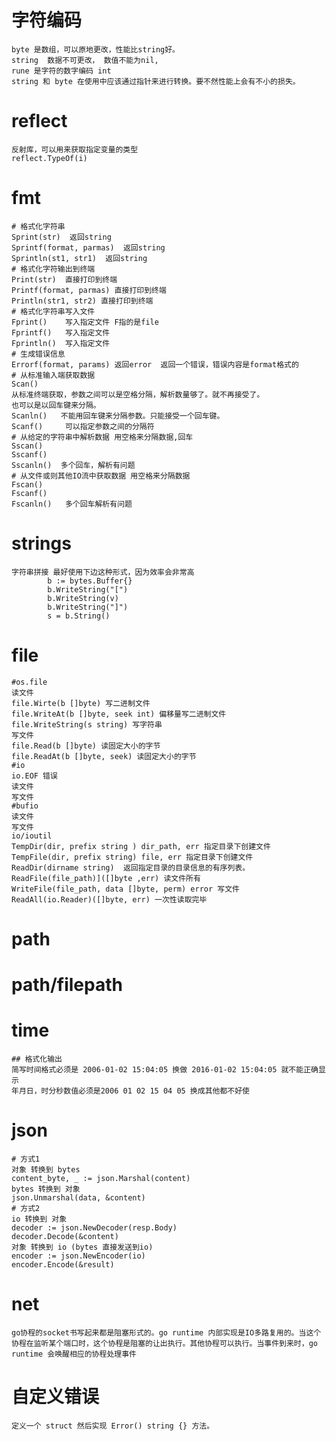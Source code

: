 # 字符编码
    byte 是数组，可以原地更改，性能比string好。
    string  数据不可更改， 数值不能为nil, 
    rune 是字符的数字编码 int
    string 和 byte 在使用中应该通过指针来进行转换。要不然性能上会有不小的损失。

# reflect
    反射库，可以用来获取指定变量的类型
    reflect.TypeOf(i)
# fmt
    # 格式化字符串
    Sprint(str)  返回string 
    Sprintf(format, parmas)  返回string  
    Sprintln(st1, str1)  返回string 
    # 格式化字符输出到终端
    Print(str)  直接打印到终端
    Printf(format, parmas) 直接打印到终端
    Println(str1, str2) 直接打印到终端
    # 格式化字符串写入文件
    Fprint()    写入指定文件 F指的是file 
    Fprintf()   写入指定文件
    Fprintln()  写入指定文件
    # 生成错误信息
    Errorf(format, params) 返回error  返回一个错误，错误内容是format格式的
    # 从标准输入端获取数据
    Scan()      
    从标准终端获取，参数之间可以是空格分隔，解析数量够了。就不再接受了。 
    也可以是以回车键来分隔。
    Scanln()   不能用回车键来分隔参数。只能接受一个回车键。 
    Scanf()     可以指定参数之间的分隔符
    # 从给定的字符串中解析数据 用空格来分隔数据,回车
    Sscan() 
    Sscanf()
    Sscanln()  多个回车，解析有问题
    # 从文件或则其他IO流中获取数据 用空格来分隔数据
    Fscan()
    Fscanf()
    Fscanln()   多个回车解析有问题

# strings
    字符串拼接 最好使用下边这种形式，因为效率会非常高       
            b := bytes.Buffer{}
            b.WriteString("[")
            b.WriteString(v)
            b.WriteString("]")
            s = b.String()

# file 
    #os.file 
    读文件
    file.Wirte(b []byte) 写二进制文件
    file.WriteAt(b []byte, seek int) 偏移量写二进制文件 
    file.WriteString(s string) 写字符串
    写文件
    file.Read(b []byte) 读固定大小的字节
    file.ReadAt(b []byte, seek) 读固定大小的字节
    #io
    io.EOF 错误
    读文件
    写文件
    #bufio
    读文件
    写文件
    io/ioutil
    TempDir(dir, prefix string ) dir_path, err 指定目录下创建文件
    TempFile(dir, prefix string) file, err 指定目录下创建文件
    ReadDir(dirname string)  返回指定目录的目录信息的有序列表。
    ReadFile(file_path)]([]byte ,err) 读文件所有
    WriteFile(file_path, data []byte, perm) error 写文件
    ReadAll(io.Reader)([]byte, err) 一次性读取完毕

# path
# path/filepath

# time

    ## 格式化输出
    简写时间格式必须是 2006-01-02 15:04:05 换做 2016-01-02 15:04:05 就不能正确显示
    年月日，时分秒数值必须是2006 01 02 15 04 05 换成其他都不好使

# json

    # 方式1
    对象 转换到 bytes
    content_byte, _ := json.Marshal(content)
    bytes 转换到 对象
    json.Unmarshal(data, &content)
    # 方式2
    io 转换到 对象
    decoder := json.NewDecoder(resp.Body)
    decoder.Decode(&content)
    对象 转换到 io (bytes 直接发送到io)
    encoder := json.NewEncoder(io)
    encoder.Encode(&result)

# net 
    go协程的socket书写起来都是阻塞形式的。go runtime 内部实现是IO多路复用的。当这个协程在监听某个端口时，这个协程是阻塞的让出执行。其他协程可以执行。当事件到来时，go runtime 会唤醒相应的协程处理事件


# 自定义错误
    定义一个 struct 然后实现 Error() string {} 方法。




